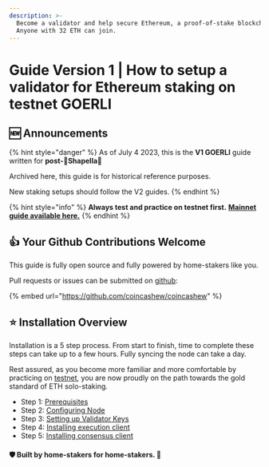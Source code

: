 ```yaml
---
description: >-
  Become a validator and help secure Ethereum, a proof-of-stake blockchain.
  Anyone with 32 ETH can join.
---
```


# Guide Version 1 | How to setup a validator for Ethereum staking on testnet GOERLI

## :new: Announcements

{% hint style="danger" %}
As of July 4 2023, this is the **V1 GOERLI** guide written for **post-🦉Shapella**🦉

Archived here, this guide is for historical reference purposes.

New staking setups should follow the V2 guides.
{% endhint %}

{% hint style="info" %}
**Always test and practice on testnet first.** [**Mainnet guide available here.**](../../guide-or-how-to-setup-a-validator-on-eth2-mainnet/)
{% endhint %}

## :thumbsup: Your Github Contributions Welcome

This guide is fully open source and fully powered by home-stakers like you.

Pull requests or issues can be submitted on [github](https://github.com/coincashew/coincashew):

{% embed url="https://github.com/coincashew/coincashew" %}

## :star: Installation Overview

Installation is a 5 step process. From start to finish, time to complete these steps can take up to a few hours. Fully syncing the node can take a day.

Rest assured, as you become more familiar and more comfortable by practicing on [testnet](./), you are now proudly on the path towards the gold standard of ETH solo-staking.

* Step 1: [Prerequisites](step-1-prerequisites.md)
* Step 2: [Configuring Node](step-2-configuring-node.md)
* Step 3: [Setting up Validator Keys](step-3-setting-up-validator-keys.md)
* Step 4: [Installing execution client](step-4-installing-execution-client.md)
* Step 5: [Installing consensus client](step-5-installing-consensus-client.md)

#### :shield: Built by home-stakers for home-stakers. :pray:

